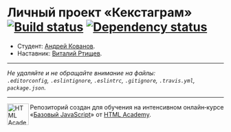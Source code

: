 # Личный проект «Кекстаграм» [![Build status][travis-image]][travis-url] [![Dependency status][dependency-image]][dependency-url]

* Студент: [Андрей Кованов](https://up.htmlacademy.ru/javascript/4/user/63294).
* Наставник: [Виталий Ртищев](https://htmlacademy.ru/profile/id87261).

---

_Не удаляйте и не обращайте внимание на файлы:_<br>
_`.editorconfig`, `.eslintignore`, `.eslintrc`, `.gitignore`, `.travis.yml`, `package.json`._

---

<a href="https://htmlacademy.ru/intensive/javascript"><img align="left" width="50" height="50" title="HTML Academy" src="https://up.htmlacademy.ru/static/img/intensive/javascript/logo-for-github.svg"></a>

Репозиторий создан для обучения на интенсивном онлайн‑курсе «[Базовый JavaScript](https://htmlacademy.ru/intensive/javascript)» от [HTML Academy](https://htmlacademy.ru).

[travis-image]: https://travis-ci.org/htmlacademy-javascript/63294-kekstagram.svg?branch=master
[travis-url]: https://travis-ci.org/htmlacademy-javascript/63294-kekstagram
[dependency-image]: https://david-dm.org/htmlacademy-javascript/63294-kekstagram.svg?style=flat-square
[dependency-url]: https://david-dm.org/htmlacademy-javascript/63294-kekstagram
